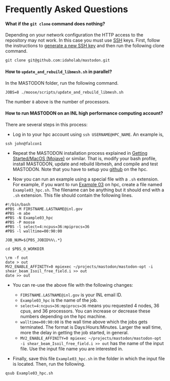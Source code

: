 # Frequently Asked Questions


#### What if the `git clone` command does nothing?

Depending on your network configuration the HTTP access to the repository may not work. In this case
you must use [SSH](https://en.wikipedia.org/wiki/Secure_Shell) keys. First, follow the instructions
to
[generate a new SSH key](https://help.github.com/articles/generating-a-new-ssh-key-and-adding-it-to-the-ssh-agent/#generating-a-new-ssh-key)
and then run the following clone command.

```
git clone git@github.com:idaholab/mastodon.git
```

#### How to `update_and_rebuild_libmesh.sh` in parallel?

In the MASTODON folder, run the following command.

```
JOBS=8 ./moose/scripts/update_and_rebuild_libmesh.sh
```

The number `8` above is the number of processors.

#### How to run MASTODON on an INL high performance computing account?

There are several steps in this process:

- Log in to your hpc account using `ssh USERNAME@HPC_NAME`. An example is,

```
ssh john@falcon1
```

- Repeat the MASTODON installation process explained in [Getting Started/MacOS (Mojave)](https://mooseframework.inl.gov/mastodon/getting_started/macos_mojave.html) or similar. That is, modify your bash profile, install MASTODON, update and rebuild libmesh, and compile and test MASTODON. Note that you have to setup you [github](https://github.com) on the hpc.

- Now you can run an example using a special file with a `.sh` extension. For example, if you want to run [Example 03](https://mooseframework.inl.gov/mastodon/examples/example3.html) on hpc, create a file named `Example03_hpc.sh`. The filename can be anything but it should end with a `.sh` extension. This file should contain the following lines.

```
#!/bin/bash
#PBS -M FIRSTNAME.LASTNAME@inl.gov
#PBS -m abe
#PBS -N Example03_hpc
#PBS -P moose
#PBS -l select=4:ncpus=36:mpiprocs=36
#PBS -l walltime=00:90:00

JOB_NUM=${PBS_JOBID%%\.*}

cd $PBS_O_WORKDIR

\rm -f out
date > out
MV2_ENABLE_AFFINITY=0 mpiexec ~/projects/mastodon/mastodon-opt -i shear_beam_Isoil_free_field.i >> out
date >> out
```

- You can re-use the above file with the following changes:    

  - `FIRSTNAME.LASTNAME@inl.gov` is your INL email ID.
  - `Example03_hpc` is the name of the job.
  - `select=4:ncpus=36:mpiprocs=36` means you requested 4 nodes, 36 cpus, and 36 processors. You can increase or decrease these numbers depending on the hpc machine.
  - `walltime=00:90:00` is the wall time above which the jobs gets terminated. The format is Days:Hours:Minutes. Larger the wall time, more the delay in getting the job started, in general.
  - `MV2_ENABLE_AFFINITY=0 mpiexec ~/projects/mastodon/mastodon-opt -i shear_beam_Isoil_free_field.i >> out` has the name of the input file. Use the input file name you are interested in.

- Finally, save this file `Example03_hpc.sh` in the folder in which the input file is located. Then, run the following.

```
qsub Example03_hpc.sh
```
